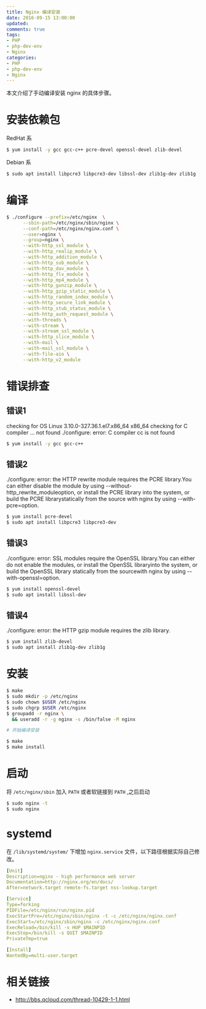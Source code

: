 ```yaml
---
title: Nginx 编译安装
date: 2016-09-15 13:00:00
updated:
comments: true
tags:
- PHP
- php-dev-env
- Nginx
categories:
- PHP
- php-dev-env
- Nginx
---
```


本文介绍了手动编译安装 nginx 的具体步骤。

<!--more-->

# 安装依赖包

RedHat 系

```bash
$ yum install -y gcc gcc-c++ pcre-devel openssl-devel zlib-devel
```

Debian 系

```bash
$ sudo apt install libpcre3 libpcre3-dev libssl-dev zlib1g-dev zlib1g
```

# 编译

```bash
$ ./configure --prefix=/etc/nginx  \
      --sbin-path=/etc/nginx/sbin/nginx \
      --conf-path=/etc/nginx/nginx.conf \
      --user=nginx \
      --group=nginx \
      --with-http_ssl_module \
      --with-http_realip_module \
      --with-http_addition_module \
      --with-http_sub_module \
      --with-http_dav_module \
      --with-http_flv_module \
      --with-http_mp4_module \
      --with-http_gunzip_module \
      --with-http_gzip_static_module \
      --with-http_random_index_module \
      --with-http_secure_link_module \
      --with-http_stub_status_module \
      --with-http_auth_request_module \
      --with-threads \
      --with-stream \
      --with-stream_ssl_module \
      --with-http_slice_module \
      --with-mail \
      --with-mail_ssl_module \
      --with-file-aio \
      --with-http_v2_module
```

# 错误排查

## 错误1

checking for OS
Linux 3.10.0-327.36.1.el7.x86_64 x86_64
checking for C compiler ... not found
./configure: error: C compiler cc is not found

```bash
$ yum install -y gcc gcc-c++
```

## 错误2

./configure: error: the HTTP rewrite module requires the PCRE library.You can either disable the module by using --without-http_rewrite_moduleoption, or install the PCRE library into the system, or build the PCRE librarystatically from the source with nginx by using --with-pcre=option.

```bash
$ yum install pcre-devel
$ sudo apt install libpcre3 libpcre3-dev
```

## 错误3

./configure: error: SSL modules require the OpenSSL library.You can either do not enable the modules, or install the OpenSSL libraryinto the system, or build the OpenSSL library statically from the sourcewith nginx by using --with-openssl=option.

```bash
$ yum install openssl-devel
$ sudo apt install libssl-dev
```

## 错误4

./configure: error: the HTTP gzip module requires the zlib library.

```bash
$ yum install zlib-devel
$ sudo apt install zlib1g-dev zlib1g
```

# 安装

```bash
$ make
$ sudo mkdir -p /etc/nginx
$ sudo chown $USER /etc/nginx
$ sudo chgrp $USER /etc/nginx
$ groupadd -r nginx \
  && useradd -r -g nginx -s /bin/false -M nginx

# 开始编译安装

$ make
$ make install
```

# 启动

将 `/etc/nginx/sbin` 加入 `PATH` 或者软链接到 `PATH` ,之后启动

```bash
$ sudo nginx -t
$ sudo nginx
```

# systemd

在 `/lib/systemd/system/` 下增加 `nginx.service` 文件，以下路径根据实际自己修改。

```yaml
[Unit]
Description=nginx - high performance web server
Documentation=http://nginx.org/en/docs/
After=network.target remote-fs.target nss-lookup.target

[Service]
Type=forking
PIDFile=/etc/nginx/run/nginx.pid
ExecStartPre=/etc/nginx/sbin/nginx -t -c /etc/nginx/nginx.conf
ExecStart=/etc/nginx/sbin/nginx -c /etc/nginx/nginx.conf
ExecReload=/bin/kill -s HUP $MAINPID
ExecStop=/bin/kill -s QUIT $MAINPID
PrivateTmp=true

[Install]
WantedBy=multi-user.target
```

# 相关链接

* http://bbs.qcloud.com/thread-10429-1-1.html
